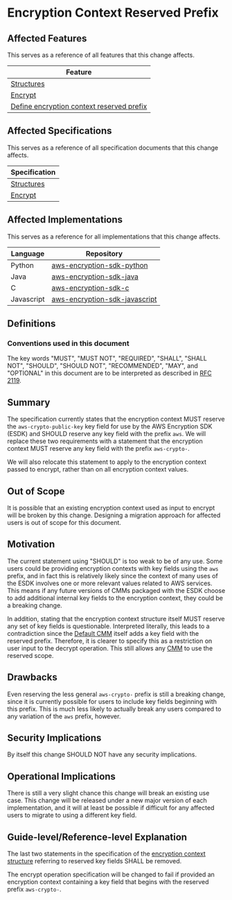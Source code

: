 [//]: # "Copyright Amazon.com Inc. or its affiliates. All Rights Reserved."
[//]: # "SPDX-License-Identifier: CC-BY-SA-4.0"

# Encryption Context Reserved Prefix

## Affected Features

This serves as a reference of all features that this change affects.

| Feature                                                                                                                                         |
| ----------------------------------------------------------------------------------------------------------------------------------------------- |
| [Structures](https://github.com/awslabs/aws-encryption-sdk-specification/blob/2eb5b5fd81a1e8d57655efa3f73573b689e8cd42/framework/structures.md) |
| [Encrypt](https://github.com/awslabs/aws-encryption-sdk-specification/blob/2eb5b5fd81a1e8d57655efa3f73573b689e8cd42/client-apis/encrypt.md)     |
| [Define encryption context reserved prefix](https://github.com/awslabs/aws-encryption-sdk-specification/issues/23)                              |

## Affected Specifications

This serves as a reference of all specification documents that this change affects.

| Specification                               |
| ------------------------------------------- |
| [Structures](../../framework/structures.md) |
| [Encrypt](../../client-apis/encrypt.md)     |

## Affected Implementations

This serves as a reference for all implementations that this change affects.

| Language   | Repository                                                                            |
| ---------- | ------------------------------------------------------------------------------------- |
| Python     | [aws-encryption-sdk-python](https://github.com/aws/aws-encryption-sdk-python)         |
| Java       | [aws-encryption-sdk-java](https://github.com/aws/aws-encryption-sdk-java)             |
| C          | [aws-encryption-sdk-c](https://github.com/aws/aws-encryption-sdk-c)                   |
| Javascript | [aws-encryption-sdk-javascript](https://github.com/aws/aws-encryption-sdk-javascript) |

## Definitions

### Conventions used in this document

The key words
"MUST", "MUST NOT", "REQUIRED", "SHALL", "SHALL NOT",
"SHOULD", "SHOULD NOT", "RECOMMENDED", "MAY", and "OPTIONAL"
in this document are to be interpreted as described in
[RFC 2119](https://tools.ietf.org/html/rfc2119).

## Summary

The specification currently states that the encryption context
MUST reserve the `aws-crypto-public-key` key field for use by the AWS Encryption SDK (ESDK)
and SHOULD reserve any key field with the prefix `aws`.
We will replace these two requirements with a statement that the encryption context
MUST reserve any key field with the prefix `aws-crypto-`.

We will also relocate this statement to apply to the encryption context passed to encrypt,
rather than on all encryption context values.

## Out of Scope

It is possible that an existing encryption context used as input to encrypt
will be broken by this change.
Designing a migration approach for affected users
is out of scope for this document.

## Motivation

The current statement using "SHOULD" is too weak to be of any use.
Some users could be providing encryption contexts
with key fields using the `aws` prefix,
and in fact this is relatively likely
since the context of many uses of the ESDK
involves one or more relevant values related to AWS services.
This means if any future versions of CMMs packaged with the ESDK
choose to add additional internal key fields to the encryption context,
they could be a breaking change.

In addition, stating that the encryption context structure itself
MUST reserve any set of key fields
is questionable.
Interpreted literally, this leads to a contradiction
since the [Default CMM](../../framework/default-cmm.md) itself adds a key field with the reserved prefix.
Therefore, it is clearer to specify this
as a restriction on user input to the decrypt operation.
This still allows any [CMM](../../framework/cmm-interface.md) to use the reserved scope.

## Drawbacks

Even reserving the less general `aws-crypto-` prefix
is still a breaking change,
since it is currently possible for users
to include key fields beginning with this prefix.
This is much less likely to actually break any users
compared to any variation of the `aws` prefix, however.

## Security Implications

By itself this change SHOULD NOT have any security implications.

## Operational Implications

There is still a very slight chance
this change will break an existing use case.
This change will be released under a new major version of each implementation,
and it will at least be possible if difficult
for any affected users to migrate to using a different key field.

## Guide-level/Reference-level Explanation

The last two statements in the specification of the [encryption context structure](../../framework/structures.md#encryption-context)
referring to reserved key fields SHALL be removed.

The encrypt operation specification will be changed to fail
if provided an encryption context containing a key field
that begins with the reserved prefix `aws-crypto-`.
